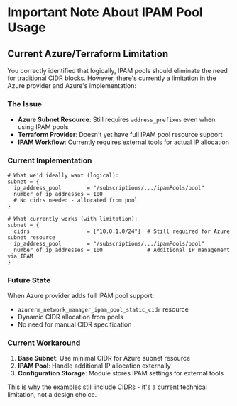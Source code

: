 # Important Note About IPAM Pool Usage

## Current Azure/Terraform Limitation

You correctly identified that logically, IPAM pools should eliminate the need for traditional CIDR blocks. However, there's currently a limitation in the Azure provider and Azure's implementation:

### The Issue
- **Azure Subnet Resource**: Still requires `address_prefixes` even when using IPAM pools
- **Terraform Provider**: Doesn't yet have full IPAM pool resource support
- **IPAM Workflow**: Currently requires external tools for actual IP allocation

### Current Implementation
```hcl
# What we'd ideally want (logical):
subnet = {
  ip_address_pool        = "/subscriptions/.../ipamPools/pool"
  number_of_ip_addresses = 100
  # No cidrs needed - allocated from pool
}

# What currently works (with limitation):
subnet = {
  cidrs                  = ["10.0.1.0/24"]  # Still required for Azure subnet resource
  ip_address_pool        = "/subscriptions/.../ipamPools/pool"
  number_of_ip_addresses = 100              # Additional IP management via IPAM
}
```

### Future State
When Azure provider adds full IPAM pool support:
- `azurerm_network_manager_ipam_pool_static_cidr` resource
- Dynamic CIDR allocation from pools
- No need for manual CIDR specification

### Current Workaround
1. **Base Subnet**: Use minimal CIDR for Azure subnet resource
2. **IPAM Pool**: Handle additional IP allocation externally
3. **Configuration Storage**: Module stores IPAM settings for external tools

This is why the examples still include CIDRs - it's a current technical limitation, not a design choice.